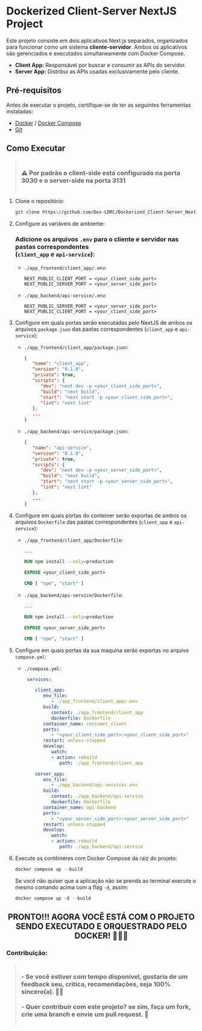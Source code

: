 # Dockerized Client-Server NextJS Project

Este projeto consiste em dois aplicativos Next.js separados, organizados para funcionar como um sistema **cliente-servidor**. Ambos os aplicativos são gerenciados e executados simultaneamente com Docker Compose.

- **Client App:** Responsável por buscar e consumir as APIs do servidor.
- **Server App:** Distribui as APIs usadas exclusivamente pelo cliente.

## Pré-requisitos

Antes de executar o projeto, certifique-se de ter as seguintes ferramentas instaladas:

- [Docker](https://www.docker.com/) / [Docker Compose](https://docs.docker.com/compose/)
- [Git](https://git-scm.com/)

## Como Executar

> ### <br/> ⚠ Por padrão o client-side está configurado na porta 3030 e o server-side na porta 3131 <br/><br/>

1. Clone o repositório:

   ```bash
   git clone https://github.com/Dev-LDRC/Dockerized_Client-Server_NextJS.git
   ```

2. Configure as variáveis de ambiente:

   ### Adicione os arquivos `.env` para o cliente e servidor nas pastas correspondentes<br/>(`client_app` e `api-service`):

   - `./app_frontend/client_app/.env`:

     ```JS
     NEXT_PUBLIC_CLIENT_PORT = <your_client_side_port>
     NEXT_PUBLIC_SERVER_PORT = <your_server_side_port>
     ```

   - `./app_backend/api-service/.env`:
     ```JS
     NEXT_PUBLIC_SERVER_PORT = <your_server_side_port>
     NEXT_PUBLIC_CLIENT_PORT = <your_client_side_port>
     ```

3. Configure em quais portas serão executadas pelo NextJS de ambos os arquivos `package.json` das pastas correspondentes (`client_app` e `api-service`):

   - `./app_frontend/client_app/package.json`:

     ```json
     {
        "name": "client_app",
        "version": "0.1.0",
        "private": true,
        "scripts": {
           "dev": "next dev -p <your_client_side_port>",
           "build": "next build",
           "start": "next start -p <your_client_side_port>",
           "lint": "next lint"
        },
        ...
     }
     ```

   - `./app_backend/api-service/package.json`:
     ```json
     {
        "name": "api-service",
        "version": "0.1.0",
        "private": true,
        "scripts": {
           "dev": "next dev -p <your_server_side_port>",
           "build": "next build",
           "start": "next start -p <your_server_side_port>",
           "lint": "next lint"
        },
        ...
     }
     ```

4. Configure em quais portas do conteiner serão exportas de ambos os arquivos `Dockerfile` das pastas correspondentes (`client_app` e `api-service`):

   - `./app_frontend/client_app/Dockerfile`:

     ```Dockerfile
     ...

     RUN npm install --only=production

     EXPOSE <your_client_side_port>

     CMD [ "npm", "start" ]
     ```

   - `./app_backend/api-service/Dockerfile`:

     ```Dockerfile
     ...

     RUN npm install --only=production

     EXPOSE <your_server_side_port>

     CMD [ "npm", "start" ]
     ```

5. Configure em quais portas da sua maquina serão exportas no arquivo `compose.yml`:

   - `./compose.yml`:

     ```yml
      services:

         client_app:
            env_file:
               - ./app_frontend/client_app/.env
            build:
               context: ./app_frontend/client_app
               dockerfile: Dockerfile
            container_name: consumer_client
            ports:
               - "<your_client_side_port>:<your_client_side_port>"
            restart: unless-stopped
            develop:
               watch:
               - action: rebuild
                  path: ./app_frontend/client_app

         server_app:
            env_file:
               - ./app_backend/api-service/.env
            build:
               context: ./app_backend/api-service
               dockerfile: Dockerfile
            container_name: api-backend
            ports:
               - "<your_server_side_port>:<your_server_side_port>"
            restart: unless-stopped
            develop:
               watch:
               - action: rebuild
                  path: ./app_backend/api-service
     ```

6. Execute os contêineres com Docker Compose da raiz do projeto:

   ```powershell
   docker compose up --build
   ```

   Se você não quiser que a aplicação não se prenda ao terminal execute o mesmo comando acima com a flag ``-d``, assim:

   ```powershell
   docker compose up -d --build
   ```

<h2 align="center">PRONTO!!! AGORA VOCÊ ESTÁ COM O PROJETO SENDO EXECUTADO E ORQUESTRADO PELO DOCKER! 🤝😎🚀</h2>

### Contribuição:

> ### <br/> - Se você estiver com tempo disponivel, gostaria de um feedback seu, critica, recomendações, seja 100% sincero(a). 🤝😉<br/><br/> - Quer contribuir com este projeto? se sim, faça um fork, crie uma branch e envie um pull request. 👊 <br/><br/>
